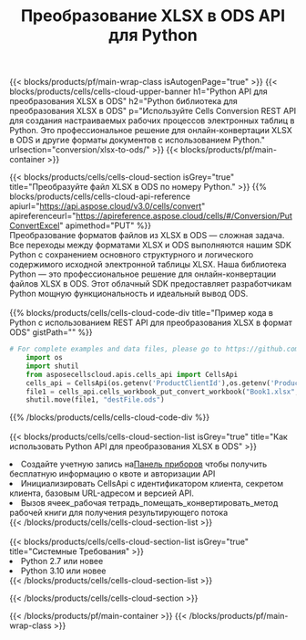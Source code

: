 ﻿---
title:  Преобразование XLSX в ODS API для Python
description:  Облачные API и SDK для Microsoft Excel и OpenOffice Calc. Преобразование электронной таблицы в файл другого формата.
url: /ru/python/conversion/xlsx-to-ods/
---
{{< blocks/products/pf/main-wrap-class isAutogenPage="true" >}}
{{< blocks/products/cells/cells-cloud-upper-banner h1="Python API для преобразования XLSX в ODS" h2="Python библиотека для преобразования XLSX в ODS" p="Используйте Cells Conversion REST API для создания настраиваемых рабочих процессов электронных таблиц в Python. Это профессиональное решение для онлайн-конвертации XLSX в ODS и другие форматы документов с использованием Python." urlsection="conversion/xlsx-to-ods/" >}}
{{< blocks/products/pf/main-container >}}

{{< blocks/products/cells/cells-cloud-section isGrey="true" title="Преобразуйте файл XLSX в ODS по номеру Python." >}}
{{% blocks/products/cells/cells-cloud-api-reference apiurl="https://api.aspose.cloud/v3.0/cells/convert" apireferenceurl="https://apireference.aspose.cloud/cells/#/Conversion/PutConvertExcel" apimethod="PUT" %}}
<br/>
Преобразование форматов файлов из XLSX в ODS — сложная задача. Все переходы между форматами XLSX и ODS выполняются нашим SDK Python с сохранением основного структурного и логического содержимого исходной электронной таблицы XLSX. Наша библиотека Python — это профессиональное решение для онлайн-конвертации файлов XLSX в ODS. Этот облачный SDK предоставляет разработчикам Python мощную функциональность и идеальный вывод ODS.
<br/>
<br/>
{{% blocks/products/cells/cells-cloud-code-div title="Пример кода в Python с использованием REST API для преобразования XLSX в формат ODS" gistPath="" %}}
 
```python
# For complete examples and data files, please go to https://github.com/aspose-cells-cloud/aspose-cells-cloud-python/
    import os
    import shutil
    from asposecellscloud.apis.cells_api import CellsApi
    cells_api = CellsApi(os.getenv('ProductClientId'),os.getenv('ProductClientSecret'))
    file1 = cells_api.cells_workbook_put_convert_workbook("Book1.xlsx",format="ods")
    shutil.move(file1, "destFile.ods")     
```
 
{{% /blocks/products/cells/cells-cloud-code-div %}}
<br/>
<br/>
{{< blocks/products/cells/cells-cloud-section-list isGrey="true" title="Как использовать Python API для преобразования XLSX в ODS" >}}
<li> Создайте учетную запись на<a href="https://dashboard.aspose.cloud/">Панель приборов</a> чтобы получить бесплатную информацию о квоте и авторизации API</li>
<li>Инициализировать CellsApi с идентификатором клиента, секретом клиента, базовым URL-адресом и версией API.</li>
<li>Вызов ячеек_рабочая тетрадь_помещать_конвертировать_метод рабочей книги для получения результирующего потока</li>
{{< /blocks/products/cells/cells-cloud-section-list >}}
<br/>
<br/>
{{< blocks/products/cells/cells-cloud-section-list isGrey="true" title="Системные Требования" >}}
<li>Python 2.7 или новее</li>
<li>Python 3.10 или новее</li>
{{< /blocks/products/cells/cells-cloud-section-list >}}

{{< /blocks/products/cells/cells-cloud-section >}}

{{< /blocks/products/pf/main-container >}}
{{< /blocks/products/pf/main-wrap-class >}}
